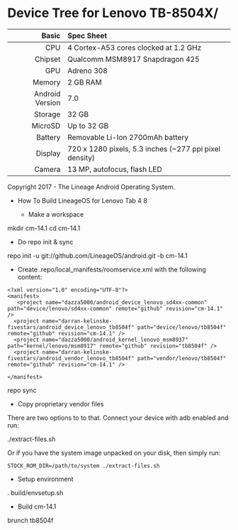 Device Tree for Lenovo TB-8504X/
==============================================

Basic   | Spec Sheet
-------:|:-------------------------
CPU     | 4 Cortex-A53 cores clocked at 1.2 GHz
Chipset | Qualcomm MSM8917 Snapdragon 425
GPU     | Adreno 308
Memory  | 2 GB RAM
Android Version | 7.0
Storage | 32 GB
MicroSD | Up to 32 GB
Battery | Removable Li-Ion 2700mAh battery
Display | 720 x 1280 pixels, 5.3 inches (~277 ppi pixel density)
Camera  | 13 MP, autofocus, flash LED

Copyright 2017 - The Lineage Android Operating System.

* How To Build LineageOS for Lenovo Tab 4 8

  - Make a workspace

mkdir cm-14.1
cd cm-14.1

  - Do repo init & sync

repo init -u git://github.com/LineageOS/android.git -b cm-14.1

  - Create .repo/local_manifests/roomservice.xml with the following content:

```
<?xml version="1.0" encoding="UTF-8"?>
<manifest>
   <project name="dazza5000/android_device_lenovo_sd4xx-common" path="device/lenovo/sd4xx-common" remote="github" revision="cm-14.1" />
  <project name="darran-kelinske-fivestars/android_device_lenovo_tb8504f" path="device/lenovo/tb8504f" remote="github" revision="cm-14.1" />
  <project name="dazza5000/android_kernel_lenovo_msm8937" path="kernel/lenovo/msm8917" remote="github" revision="tb8504f" />
  <project name="darran-kelinske-fivestars/android_vendor_lenovo_tb8504f" path="vendor/lenovo/tb8504f" remote="github" revision="cm-14.1" />

</manifest>
```

repo sync

  - Copy proprietary vendor files

  There are two options to to that. Connect your device with adb enabled and run:

./extract-files.sh

  Or if you have the system image unpacked on your disk, then simply run:

    STOCK_ROM_DIR=/path/to/system ./extract-files.sh

  - Setup environment

. build/envsetup.sh

  - Build cm-14.1

brunch tb8504f
